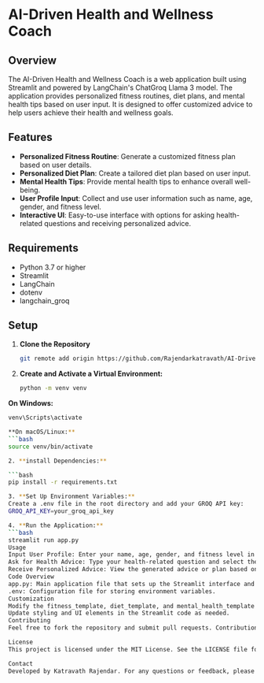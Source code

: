 # AI-Driven Health and Wellness Coach

## Overview

The AI-Driven Health and Wellness Coach is a web application built using Streamlit and powered by LangChain's ChatGroq Llama 3 model. The application provides personalized fitness routines, diet plans, and mental health tips based on user input. It is designed to offer customized advice to help users achieve their health and wellness goals.

## Features

- **Personalized Fitness Routine**: Generate a customized fitness plan based on user details.
- **Personalized Diet Plan**: Create a tailored diet plan based on user input.
- **Mental Health Tips**: Provide mental health tips to enhance overall well-being.
- **User Profile Input**: Collect and use user information such as name, age, gender, and fitness level.
- **Interactive UI**: Easy-to-use interface with options for asking health-related questions and receiving personalized advice.

## Requirements

- Python 3.7 or higher
- Streamlit
- LangChain
- dotenv
- langchain_groq

## Setup

1. **Clone the Repository**

   ```bash
   git remote add origin https://github.com/Rajendarkatravath/AI-Driven-Health-and-Wellness-Coach.git
   
2. **Create and Activate a Virtual Environment:**
   ```bash
   python -m venv venv

**On Windows:**
   ```bash
   venv\Scripts\activate

**On macOS/Linux:**
  ```bash
   source venv/bin/activate

2. **install Dependencies:**

   ```bash
   pip install -r requirements.txt

3. **Set Up Environment Variables:**
   Create a .env file in the root directory and add your GROQ API key:
   GROQ_API_KEY=your_groq_api_key

4. **Run the Application:**
   ```bash
   streamlit run app.py
Usage
Input User Profile: Enter your name, age, gender, and fitness level in the sidebar.
Ask for Health Advice: Type your health-related question and select the type of advice you need (Fitness Routine, Diet Plan, or Mental Health Tips).
Receive Personalized Advice: View the generated advice or plan based on your input.
Code Overview
app.py: Main application file that sets up the Streamlit interface and handles user input.
.env: Configuration file for storing environment variables.
Customization
Modify the fitness_template, diet_template, and mental_health_template in app.py to change the content and format of the generated advice.
Update styling and UI elements in the Streamlit code as needed.
Contributing
Feel free to fork the repository and submit pull requests. Contributions to improve the application are welcome!

License
This project is licensed under the MIT License. See the LICENSE file for details.

Contact
Developed by Katravath Rajendar. For any questions or feedback, please contact katravathrajendar18@gmail.com.